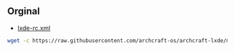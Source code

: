 

## Orginal

* [lxde-rc.xml](https://github.com/archcraft-os/archcraft-lxde/blob/main/packages/archcraft-lxde/files/openbox/lxde-rc.xml#L636)


``` sh
wget -c https://raw.githubusercontent.com/archcraft-os/archcraft-lxde/main/packages/archcraft-lxde/files/openbox/lxde-rc.xml
```
